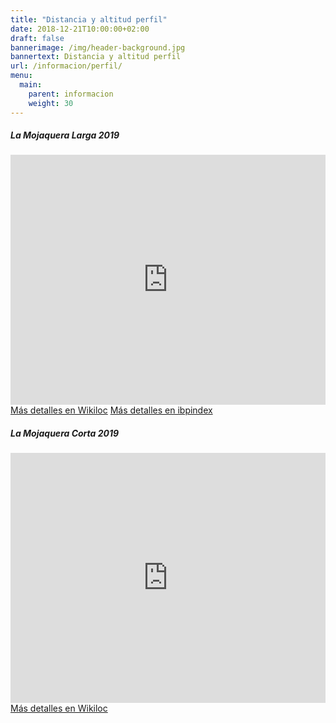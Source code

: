 ```yaml
---
title: "Distancia y altitud perfil"
date: 2018-12-21T10:00:00+02:00
draft: false
bannerimage: /img/header-background.jpg
bannertext: Distancia y altitud perfil
url: /informacion/perfil/
menu:
  main:
    parent: informacion
    weight: 30
---
```


<div class="row">
    <div class="col-md-6">
        <div class="card">
            <div class="card-header">
                <h5 class="card-title">La Mojaquera Larga 2019</h5>
            </div>
            <iframe class="card-img" frameBorder="0" scrolling="no" src="https://es.wikiloc.com/wikiloc/spatialArtifacts.do?event=view&id=31301687&measures=on&title=off&near=off&images=off&maptype=H" style="width:100%;height:400px;"></iframe>
            <div class="card-footer">
                <a href="https://es.wikiloc.com/rutas-mountain-bike/la-mojaquera-2019-31301687" class="card-link">Más detalles en Wikiloc</a>
                <a href="https://www.ibpindex.com/ibpindex/ibp_analisis_completo.php?REF=37558000744823&MOD=BYC&LAN=es&REM=&SMD=m&FRE=10" class="card-link">Más detalles en ibpindex</a>
            </div>
        </div>
    </div>
    <div class="col-md-6">
        <div class="card">
            <div class="card-header">
                <h5 class="card-title">La Mojaquera Corta 2019</h5>
            </div>
            <iframe class="card-img-top" frameBorder="0" scrolling="no" src="https://es.wikiloc.com/wikiloc/spatialArtifacts.do?event=view&id=31832710&measures=on&title=off&near=off&images=off&maptype=H" style="width:100%;height:400px;"></iframe>
            <div class="card-footer">
                <a href="https://es.wikiloc.com/rutas-mountain-bike/mojacar-mojacar-31832710" class="card-link">Más detalles en Wikiloc</a>
            </div>
        </div>
    </div>
</div>
